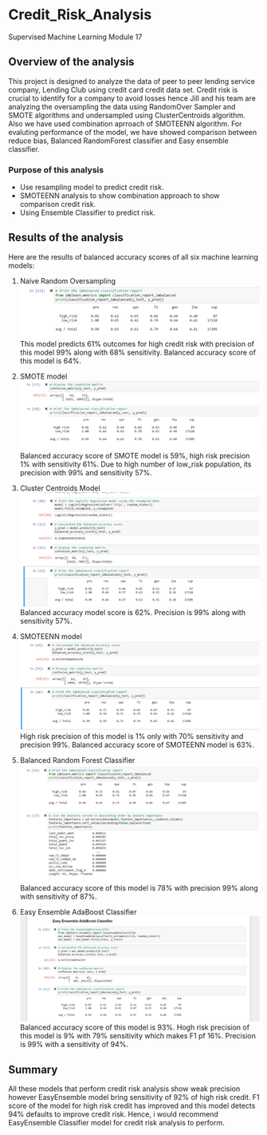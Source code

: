 # Credit_Risk_Analysis
Supervised Machine Learning Module 17
## Overview of the analysis
This project is designed to analyze the data of peer to peer lending service company, Lending Club using credit card credit data set. Credit risk is crucial to identify for a company to avoid losses hence Jill and his team are analyzing the oversampling the data using RandomOver Sampler and SMOTE algorithms and undersampled using ClusterCentroids algorithm. Also we have used combination aprroach of SMOTEENN algorithm. For evaluting performance of the model, we have showed comparison between reduce bias, Balanced RandomForest classifier and Easy ensemble classifier. 

### Purpose of this analysis
- Use resampling model to predict credit risk. 
- SMOTEENN analysis to show combination approach to show comparison credit risk.
- Using Ensemble Classifier to predict risk. 

## Results of the analysis
Here are the results of balanced accuracy scores of all six machine learning models:
1. Naive Random Oversampling
![Naive Random Oversampling](Naive_Random_Oversampling.png)
This model predicts 61% outcomes for high credit risk with precision of this model 99% along with 68% sensitivity. Balanced accuracy score of this model is 64%. 

2. SMOTE model
![SMOTE model](SMOTE_oversampling.png)
Balanced accuracy score of SMOTE model is 59%, high risk precision 1% with sensitivity 61%. Due to high number of low_risk population, its precision with 99% and sensitivity 57%. 

3. Cluster Centroids Model
![Cluster Centroids Model](Cluster_Centroids.png)
Balanced accuracy model score is 62%. Precision is 99% along with sensitivity 57%. 

4. SMOTEENN model
![SMOTEENN Model](SMOTEENN.png)
High risk precision of this model is 1% only with 70% sensitivity and precision 99%. Balanced accuracy score of SMOTEENN model is 63%. 

5. Balanced Random Forest Classifier
![Balanced Random Forest Classifier](Balanced_Random_Forest_Classifier.png)
Balanced accuracy score of this model is 78% with precision 99% along with sensitivity of 87%. 

6. Easy Ensemble AdaBoost Classifier
![Easy Ensemble AdaBoost Classifier](Easy_Ensemble_AdaBoost_Classifier.png)
Balanced accuracy score of this model is 93%. Hogh risk precision of this model is 9% with 79% sensitivity which makes F1 pf 16%. Precision is 99% with a sensitivity of 94%. 

## Summary
All these models that perform credit risk analysis show weak precision however EasyEnsemble model bring sensitivity of 92% of high risk credit. F1 score of the model for high risk credit has improved and this model detects 94% defaults to improve credit risk. Hence, i would recommend EasyEnsemble Classifier model for credit risk analysis to perform. 